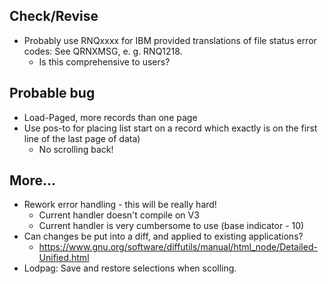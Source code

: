 ## Check/Revise
- Probably use RNQxxxx for IBM provided translations of file status error codes: See QRNXMSG, e. g. RNQ1218.
  - Is this comprehensive to users?

## Probable bug
- Load-Paged, more records than one page
- Use pos-to for placing list start on a record which exactly is on the first
  line of the last page of data)
  - No scrolling back!

## More...
- Rework error handling - this will be really hard!
  - Current handler doesn't compile on V3
  - Current handler is very cumbersome to use (base indicator - 10)
- Can changes be put into a diff, and applied to existing applications?
  - https://www.gnu.org/software/diffutils/manual/html_node/Detailed-Unified.html
- Lodpag: Save and restore selections when scolling.

